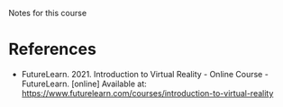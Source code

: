 Notes for this course

# References
* FutureLearn. 2021. Introduction to Virtual Reality - Online Course - FutureLearn. [online] Available at: <https://www.futurelearn.com/courses/introduction-to-virtual-reality> 
